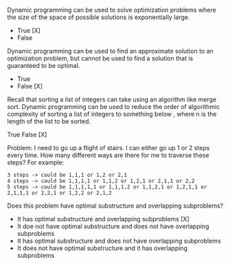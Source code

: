 Dynamic programming can be used to solve optimization problems where the size of the space of possible solutions is exponentially large.

- True [X]
- False

Dynamic programming can be used to find an approximate solution to an optimization problem, but cannot be used to find a solution that is guaranteed to be optimal.

- True
- False [X]

Recall that sorting a list of integers can take  using an algorithm like merge sort. Dynamic programming can be used to reduce the order of algorithmic complexity of sorting a list of integers to something below , where n is the length of the list to be sorted.

True
False [X]

Problem: I need to go up a flight of  stairs. I can either go up 1 or 2 steps every time. How many different ways are there for me to traverse these steps? For example:

```
3 steps -> could be 1,1,1 or 1,2 or 2,1
4 steps -> could be 1,1,1,1 or 1,1,2 or 1,2,1 or 2,1,1 or 2,2
5 steps -> could be 1,1,1,1,1 or 1,1,1,2 or 1,1,2,1 or 1,2,1,1 or 2,1,1,1 or 2,2,1 or 1,2,2 or 2,1,2
```

Does this problem have optimal substructure and overlapping subproblems?

- It has optimal substructure and overlapping subproblems [X]
- It doe not have optimal substructure and does not have overlapping subproblems
- It has optimal substructure and does not have overlapping subproblems
- It does not have optimal substructure and it has overlapping subproblems
